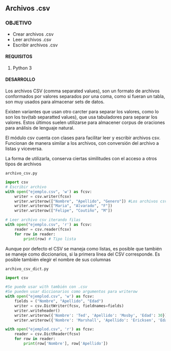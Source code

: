 ## Archivos .csv

### OBJETIVO

- Crear archivos .csv
- Leer archivos .csv
- Escribir archivos .csv

#### REQUISITOS

1. Python 3

#### DESARROLLO
Los archivos CSV (comma separated values), son un formato de archivos conformados por valores separados por una coma, como si fueran un tabla, son muy usados para almacenar sets de datos.

Existen variantes que usan otro carcter para separar los valores, como lo son los tsv(tab separatted values), que usa tabuladores para separar los valores. Estos últimos suelen utilizarse para almacener corpus de oraciones para análisis de lenguaje natural.

El módulo csv cuenta con clases para facilitar leer y escribir archivos csv.
Funcionan de manera similar a los archivos, con conversión del archivo a listas y viceversa.

La forma de utilizarla, conserva ciertas similitudes con el acceso a otros tipos de archivos

`archivo_csv.py`
```python
import csv 
# Escribir archivo
with open("ejemplo.csv", 'w') as fcsv: 
    writer = csv.writer(fcsv) 
    writer.writerow(["Nombre", "Apellido", "Genero"]) #Los archivos csv se estructuran en filas
    writer.writerow(["Maria", "Alvarado", "F"]) 
    writer.writerow(["Felipe", "Coutiño", "M"]) 

# Leer archivo csv iterando filas
with open("ejemplo.csv", 'r') as fcsv: 
    reader = csv.reader(fcsv) 
    for row in reader: 
        print(row) # Tipo lista
```

Aunque por defecto el CSV se maneja como listas, es posible que también se maneje como diccionarios, si la primera línea del CSV corresponde. Es posible también elegir el nombre de sus columnas

`archivo_csv_dict.py`

```python
import csv

#Se puede usar with también con .csv
#Se pueden usar diccionarios como argumentos para writerow
with open("ejemplod.csv", 'w') as fcsv: 
    fields = ("Nombre", "Apellido", "Edad") 
    writer = csv.DictWriter(fcsv, fieldnames=fields)
    writer.writeheader() 
    writer.writerow({'Nombre': 'Ted', 'Apellido': 'Mosby', 'Edad': 30}) 
    writer.writerow({'Nombre': 'Marshall', 'Apellido': 'Ericksen', 'Edad': 29}) 

with open("ejemplod.csv", 'r') as fcsv: 
    reader = csv.DictReader(fcsv) 
    for row in reader: 
        print(row['Nombre'], row['Apellido'])
```

